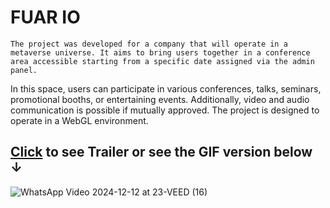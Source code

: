 # **FUAR IO**

    The project was developed for a company that will operate in a metaverse universe. It aims to bring users together in a conference area accessible starting from a specific date assigned via the admin panel.
In this space, users can participate in various conferences, talks, seminars, promotional booths, or entertaining events. Additionally, video and audio communication is possible if mutually approved.
The project is designed to operate in a WebGL environment.

 ## [Click](https://drive.google.com/file/d/16c2S_XyPrVT_k1s4rgAN0uF78-YenzQy/view?usp=sharing) to see Trailer or see the GIF version below **&darr;**

![WhatsApp Video 2024-12-12 at 23-VEED (16)](https://github.com/user-attachments/assets/016909ac-2d0d-407d-bcd1-5c1d74185f7f)

